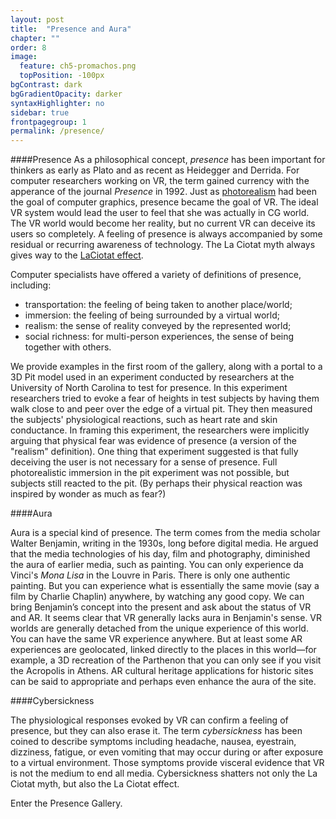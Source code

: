 ```yaml
---
layout: post
title:  "Presence and Aura"
chapter: ""
order: 8
image:
  feature: ch5-promachos.png
  topPosition: -100px
bgContrast: dark
bgGradientOpacity: darker
syntaxHighlighter: no
sidebar: true
frontpagegroup: 1
permalink: /presence/
---
```

####Presence
As a philosophical concept, *presence* has been important for thinkers as early as Plato and as recent as Heidegger and Derrida. For computer researchers working on VR, the term gained currency with the apperance of the journal *Presence* in 1992. Just as <a href="{{site.baseurl}}graphics-tracking">photorealism</a> had been the goal of computer graphics, presence became the goal of VR. The ideal VR system would lead the user to feel that she was actually in CG world. The VR world would become her reality, but no current VR can deceive its users so completely. A feeling of presence is always accompanied by some residual or recurring awareness of technology. The La Ciotat myth always gives way to the <a href="{{site.baseurl}}/what-are-reality-media">LaCiotat effect</a>. 

Computer specialists have offered a variety of definitions of presence, including: 

 * transportation: the feeling of being taken to another place/world;
 * immersion: the feeling of being surrounded by a virtual world;
 * realism: the sense of reality conveyed by the represented world;
 * social richness: for multi-person experiences, the sense of being together with others.

We provide examples in the first room of the gallery, along with <a class="xrlink" room="4" waypoint="start">a portal to a 3D Pit model</a> used in an experiment conducted by researchers at the University of North Carolina to test for presence. In this experiment researchers tried to evoke a fear of heights in test subjects by having them walk close to and peer over the edge of a virtual pit. They then measured the subjects' physiological reactions, such as heart rate and skin conductance. In framing this experiment, the researchers were implicitly arguing that physical fear was evidence of presence (a version of the "realism" definition). One thing that experiment suggested is that fully deceiving the user is not necessary for a sense of presence. Full photorealistic immersion in the pit experiment was not possible, but subjects still reacted to the pit. (By perhaps their physical reaction was inspired by wonder as much as fear?)


####Aura

Aura is a special kind of presence. The term comes from the media scholar Walter Benjamin, writing in the 1930s, long before digital media. He argued that the media technologies of his day, film and photography, diminished the aura of earlier media, such as painting. You can only experience da Vinci's *Mona Lisa* in the Louvre in Paris. There is only one authentic painting. But you can experience what is essentially the same movie (say a film by Charlie Chaplin) anywhere, by watching any good copy. We can bring Benjamin’s concept into the present and ask about the status of VR and AR. It seems clear that VR generally lacks aura in Benjamin's sense. VR worlds are generally detached from the unique experience of this world. You can have the same VR experience anywhere. But at least some AR experiences are geolocated, linked directly to the places in this world&mdash;for example, a 3D recreation of the Parthenon that you can only see if you visit the  <a class="xrlink" room="5" waypoint="start">Acropolis in Athens</a>. AR cultural heritage applications for historic sites can be said to appropriate and perhaps even enhance the aura of the site.

####Cybersickness

The physiological responses evoked by VR can confirm a feeling of presence, but they can also erase it. The term *cybersickness* has been coined to describe symptoms including headache, nausea, eyestrain, dizziness, fatigue, or even vomiting that may occur during or after exposure to a virtual environment. Those symptoms provide visceral evidence that VR is not the medium to end all media. Cybersickness shatters not only the La Ciotat myth, but also the La Ciotat effect.

Enter the <a class="xrlink" room="3" waypoint="start">Presence Gallery</a>.
